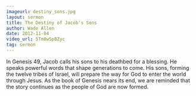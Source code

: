 ```yaml
--- 
imageurl: destiny_sons.jpg
layout: sermon
title: The Destiny of Jacob's Sons
author: Wade Allen
date: 2012-11-04
video_url: 5Tm8wSpBZyc
tag: sermon
---
```


In Genesis 49, Jacob calls his sons to his deathbed for a blessing. He speaks powerful words that shape generations to come. His sons, forming the twelve tribes of Israel, will prepare the way for God to enter the world through Jesus. As the book of Genesis nears its end, we are reminded that the story continues as the people of God are now formed.
